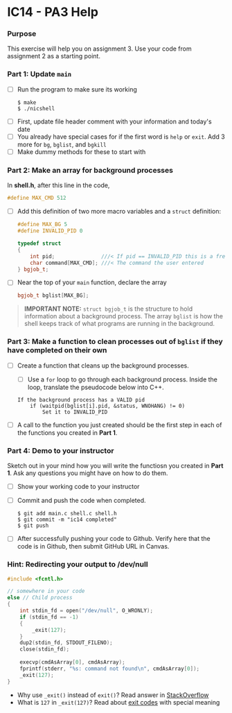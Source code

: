 # IC14 - PA3 Help

### Purpose
This exercise will help you on assignment 3. Use your code from assignment 2 as a starting point.

### Part 1: Update `main`
- [ ] Run the program to make sure its working
    ```
    $ make
    $ ./nicshell
    ```
- [ ] First, update file header comment with your information and today's date
- [ ] You already have special cases for if the first word is `help` or `exit`. Add 3 more for `bg`, `bglist`, and `bgkill`
- [ ] Make dummy methods for these to start with

### Part 2: Make an array for background processes
In **shell.h**, after this line in the code,
```cpp
#define MAX_CMD 512
```
- [ ] Add this definition of two more macro variables and a `struct` definition:
    ```cpp
    #define MAX_BG 5
    #define INVALID_PID 0
    
    typedef struct 
    {
        int pid;               ///< If pid == INVALID_PID this is a free slot
        char command[MAX_CMD]; ///< The command the user entered
    } bgjob_t;
    ```
- [ ] Near the top of your `main` function, declare the array
    ```cpp
    bgjob_t bglist[MAX_BG];
    ```

> **IMPORTANT NOTE:** `struct bgjob_t` is the structure to hold information about a background process. The array `bglist` is how the shell keeps track of what programs are running in the background.

### Part 3: Make a function to clean processes out of `bglist` if they have completed on their own
- [ ] Create a function that cleans up the background processes.
    - [ ] Use a `for` loop to go through each background process. Inside the loop, translate the pseudocode below into C++.
    ```
    If the background process has a VALID pid
        if (waitpid(bglist[i].pid, &status, WNOHANG) != 0)
            Set it to INVALID_PID
    ```
- [ ] A call to the function you just created should be the first step in each of the functions you created in **Part 1**. 


### Part 4: Demo to your instructor
Sketch out in your mind how you will write the functiosn you created in **Part 1**. Ask any questions you might have on how to do them.

- [ ] Show your working code to your instructor
- [ ] Commit and push the code when completed.
    ```
    $ git add main.c shell.c shell.h
    $ git commit -m "ic14 completed"
    $ git push
    ```
- [ ] After successfully pushing your code to Github. Verify here that the code is in Github, then submit GitHub URL in Canvas.


### Hint: Redirecting your output to /dev/null
```cpp
#include <fcntl.h>

// somewhere in your code
else // Child process
{
    int stdin_fd = open("/dev/null", O_WRONLY);
    if (stdin_fd == -1)
    {
        _exit(127);
    }
    dup2(stdin_fd, STDOUT_FILENO);
    close(stdin_fd);
    
    execvp(cmdAsArray[0], cmdAsArray);
    fprintf(stderr, "%s: command not found\n", cmdAsArray[0]);
    _exit(127);
}
```
* Why use `_exit()` instead of `exit()`? Read answer in [StackOverflow](https://stackoverflow.com/a/5423108)
* What is `127` in `_exit(127)`? Read about [exit codes](https://tldp.org/LDP/abs/html/exitcodes.html) with special meaning

